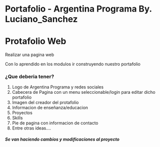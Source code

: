 # Portafolio - Argentina Programa By. Luciano_Sanchez

<h1>Protafolio Web</h1>

<p>Realizar una pagina web</p>
<p>Con lo aprendido en los modulos ir construyendo nuestro portafolio</p>

<h3>¿Que deberia tener?</h3>

<ol>
  <li>Logo de Argentina Programa y redes sociales</li>
  <li>Cabecera de Pagina con un menu seleccionable/login para editar dicho portafolio</li>
  <li>Imagen del creador del protafolio</li>
  <li>Informacion de enseñanza/educacion</li>
  <li>Proyectos</li>
  <li>Skills</li>
  <li>Pie de pagina con informacion de contacto</li>
  <li>Entre otras ideas....</li>
</ol>

<h5><b>Se van haciendo cambios y modificaciones al proyecto</b></h5>
